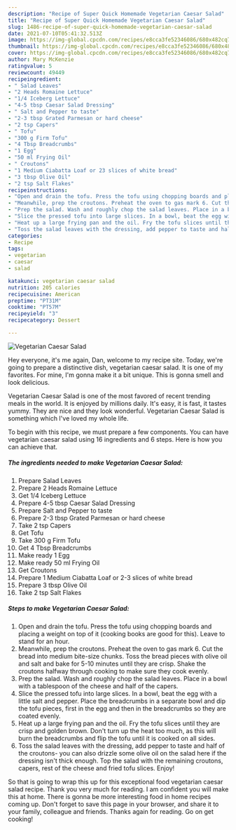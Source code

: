 ```yaml
---
description: "Recipe of Super Quick Homemade Vegetarian Caesar Salad"
title: "Recipe of Super Quick Homemade Vegetarian Caesar Salad"
slug: 1486-recipe-of-super-quick-homemade-vegetarian-caesar-salad
date: 2021-07-10T05:41:32.513Z
image: https://img-global.cpcdn.com/recipes/e8cca3fe52346086/680x482cq70/vegetarian-caesar-salad-recipe-main-photo.jpg
thumbnail: https://img-global.cpcdn.com/recipes/e8cca3fe52346086/680x482cq70/vegetarian-caesar-salad-recipe-main-photo.jpg
cover: https://img-global.cpcdn.com/recipes/e8cca3fe52346086/680x482cq70/vegetarian-caesar-salad-recipe-main-photo.jpg
author: Mary McKenzie
ratingvalue: 5
reviewcount: 49449
recipeingredient:
- " Salad Leaves"
- "2 Heads Romaine Lettuce"
- "1/4 Iceberg Lettuce"
- "4-5 tbsp Caesar Salad Dressing"
- " Salt and Pepper to taste"
- "2-3 tbsp Grated Parmesan or hard cheese"
- "2 tsp Capers"
- " Tofu"
- "300 g Firm Tofu"
- "4 Tbsp Breadcrumbs"
- "1 Egg"
- "50 ml Frying Oil"
- " Croutons"
- "1 Medium Ciabatta Loaf or 23 slices of white bread"
- "3 tbsp Olive Oil"
- "2 tsp Salt Flakes"
recipeinstructions:
- "Open and drain the tofu. Press the tofu using chopping boards and placing a weight on top of it (cooking books are good for this). Leave to stand for an hour."
- "Meanwhile, prep the croutons. Preheat the oven to gas mark 6. Cut the bread into medium bite-size chunks. Toss the bread pieces with olive oil and salt and bake for 5-10 minutes until they are crisp. Shake the croutons halfway through cooking to make sure they cook evenly."
- "Prep the salad. Wash and roughly chop the salad leaves. Place in a bowl with a tablespoon of the cheese and half of the capers."
- "Slice the pressed tofu into large slices. In a bowl, beat the egg with a little salt and pepper. Place the breadcrumbs in a separate bowl and dip the tofu pieces, first in the egg and then in the breadcrumbs so they are coated evenly."
- "Heat up a large frying pan and the oil. Fry the tofu slices until they are crisp and golden brown. Don&#39;t turn up the heat too much, as this will burn the breadcrumbs and flip the tofu until it is cooked on all sides."
- "Toss the salad leaves with the dressing, add pepper to taste and half of the croutons- you can also drizzle some olive oil on the salad here if the dressing isn&#39;t thick enough. Top the salad with the remaining croutons, capers, rest of the cheese and fried tofu slices. Enjoy!"
categories:
- Recipe
tags:
- vegetarian
- caesar
- salad

katakunci: vegetarian caesar salad 
nutrition: 205 calories
recipecuisine: American
preptime: "PT31M"
cooktime: "PT57M"
recipeyield: "3"
recipecategory: Dessert

---
```



![Vegetarian Caesar Salad](https://img-global.cpcdn.com/recipes/e8cca3fe52346086/680x482cq70/vegetarian-caesar-salad-recipe-main-photo.jpg)

Hey everyone, it's me again, Dan, welcome to my recipe site. Today, we're going to prepare a distinctive dish, vegetarian caesar salad. It is one of my favorites. For mine, I'm gonna make it a bit unique. This is gonna smell and look delicious.



Vegetarian Caesar Salad is one of the most favored of recent trending meals in the world. It is enjoyed by millions daily. It's easy, it is fast, it tastes yummy. They are nice and they look wonderful. Vegetarian Caesar Salad is something which I've loved my whole life.


To begin with this recipe, we must prepare a few components. You can have vegetarian caesar salad using 16 ingredients and 6 steps. Here is how you can achieve that.

<!--inarticleads1-->

##### The ingredients needed to make Vegetarian Caesar Salad:

1. Prepare  Salad Leaves
1. Prepare 2 Heads Romaine Lettuce
1. Get 1/4 Iceberg Lettuce
1. Prepare 4-5 tbsp Caesar Salad Dressing
1. Prepare  Salt and Pepper to taste
1. Prepare 2-3 tbsp Grated Parmesan or hard cheese
1. Take 2 tsp Capers
1. Get  Tofu
1. Take 300 g Firm Tofu
1. Get 4 Tbsp Breadcrumbs
1. Make ready 1 Egg
1. Make ready 50 ml Frying Oil
1. Get  Croutons
1. Prepare 1 Medium Ciabatta Loaf or 2-3 slices of white bread
1. Prepare 3 tbsp Olive Oil
1. Take 2 tsp Salt Flakes




<!--inarticleads2-->

##### Steps to make Vegetarian Caesar Salad:

1. Open and drain the tofu. Press the tofu using chopping boards and placing a weight on top of it (cooking books are good for this). Leave to stand for an hour.
1. Meanwhile, prep the croutons. Preheat the oven to gas mark 6. Cut the bread into medium bite-size chunks. Toss the bread pieces with olive oil and salt and bake for 5-10 minutes until they are crisp. Shake the croutons halfway through cooking to make sure they cook evenly.
1. Prep the salad. Wash and roughly chop the salad leaves. Place in a bowl with a tablespoon of the cheese and half of the capers.
1. Slice the pressed tofu into large slices. In a bowl, beat the egg with a little salt and pepper. Place the breadcrumbs in a separate bowl and dip the tofu pieces, first in the egg and then in the breadcrumbs so they are coated evenly.
1. Heat up a large frying pan and the oil. Fry the tofu slices until they are crisp and golden brown. Don&#39;t turn up the heat too much, as this will burn the breadcrumbs and flip the tofu until it is cooked on all sides.
1. Toss the salad leaves with the dressing, add pepper to taste and half of the croutons- you can also drizzle some olive oil on the salad here if the dressing isn&#39;t thick enough. Top the salad with the remaining croutons, capers, rest of the cheese and fried tofu slices. Enjoy!




So that is going to wrap this up for this exceptional food vegetarian caesar salad recipe. Thank you very much for reading. I am confident you will make this at home. There is gonna be more interesting food in home recipes coming up. Don't forget to save this page in your browser, and share it to your family, colleague and friends. Thanks again for reading. Go on get cooking!
